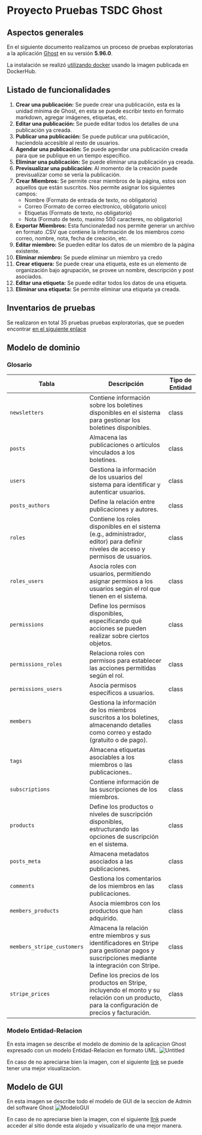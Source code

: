 # Proyecto Pruebas TSDC Ghost

## Aspectos generales
En el siguiente documento realizamos un proceso de pruebas exploratorias a la aplicación [Ghost](https://github.com/TryGhost/Ghost) en su versión **5.96.0**.

La instalación se realizó [utilizando docker](https://github.com/AlejandroBlanco2001/TSDC-Ghost/blob/main/docker-compose.yaml) usando la imagen publicada en DockerHub.

## Listado de funcionalidades

1. **Crear una publicación:** Se puede crear una publicación, esta es la unidad mínima de Ghost, en esta se puede escribir texto en formato markdown, agregar imágenes, etiquetas, etc.
2. **Editar una publicación:** Se puede editar todos los detalles de una publicación ya creada.
3. **Publicar una publicación:** Se puede publicar una publicación, haciendola accesible al resto de usuarios.
4. **Agendar una publicación:** Se puede agendar una publicación creada para que se publique en un tiempo específico.
5. **Eliminar una publicación:** Se puede eliminar una publicación ya creada.
6. **Previsualizar una publicación:** Al momento de la creación puede previsualizar como se vería la publicación.
7. **Crear Miembros:** Se permite crear miembros de la página, estos son aquellos que están suscritos. Nos permite asignar los siguientes campos:
    - Nombre (Formato de entrada de texto, no obligatorio)
    - Correo (Formato de correo electronico, obligatorio unico)
    - Etiquetas (Formato de texto, no obligatorio)
    - Nota (Formato de texto, maximo 500 caracteres, no obligatorio)
8. **Exportar Miembros:** Esta funcionaledad nos permite generar un archivo en formato .CSV que contiene la información de los miembros como correo, nombre, nota, fecha de creación, etc.
9. **Editar miembro:** Se pueden editar los datos de un miembro de la página existente.
10. **Eliminar miembro:** Se puede eliminar un miembro ya credo
11. **Crear etiquera:** Se puede crear una etiqueta, este es un elemento de organización bajo agrupación, se provee un nombre, descripción y post asociados.
12. **Editar una etiqueta:** Se puede editar todos los datos de una etiqueta.
13. **Eliminar una etiqueta:** Se permite eliminar una etiqueta ya creada.

## Inventarios de pruebas

Se realizaron en total 35 pruebas pruebas exploratorias, que se pueden encontrar [en el siguiente enlace](https://docs.google.com/spreadsheets/d/1gklaQxAkydfXaS4hcxnZuxBSZgT-lZ4tlIORC-qoN8I/edit?usp=sharing)

## Modelo de dominio
### Glosario
| Tabla                  | Descripción                                                                                                                                         | Tipo de Entidad |
|-----------------------|-----------------------------------------------------------------------------------------------------------------------------------------------------|----------------|
| `newsletters`         | Contiene información sobre los boletines disponibles en el sistema para gestionar los boletines disponibles.      | class          |
| `posts`               | Almacena las publicaciones o artículos vinculados a los boletines.               | class          |
| `users`               | Gestiona la información de los usuarios del sistema para identificar y autenticar usuarios.                 | class          |
| `posts_authors`       | Define la relación entre publicaciones y autores.            | class          |
| `roles`               | Contiene los roles disponibles en el sistema (e.g., administrador, editor) para definir niveles de acceso y permisos de usuarios.                   | class          |
| `roles_users`         | Asocia roles con usuarios, permitiendo asignar permisos a los usuarios según el rol que tienen en el sistema.                                        | class          |
| `permissions`         | Define los permisos disponibles, especificando qué acciones se pueden realizar sobre ciertos objetos.              | class          |
| `permissions_roles`   | Relaciona roles con permisos para establecer las acciones permitidas según el rol.                         | class          |
| `permissions_users`   | Asocia permisos específicos a usuarios.                    | class          |
| `members`             | Gestiona la información de los miembros suscritos a los boletines, almacenando detalles como correo y estado (gratuito o de pago).                   | class          |
| `tags`                | Almacena etiquetas asociables a los miembros o las publicaciones..                             | class          |
| `subscriptions`       | Contiene información de las suscripciones de los miembros.                    | class          |
| `products`            | Define los productos o niveles de suscripción disponibles, estructurando las opciones de suscripción en el sistema.                                  | class          |
| `posts_meta`          | Almacena metadatos asociados a las publicaciones.                        | class          |
| `comments`            | Gestiona los comentarios de los miembros en las publicaciones.| class          |
| `members_products`    | Asocia miembros con los productos que han adquirido.          | class          |
| `members_stripe_customers` | Almacena la relación entre miembros y sus identificadores en Stripe para gestionar pagos y suscripciones mediante la integración con Stripe.      | class          |
| `stripe_prices`       | Define los precios de los productos en Stripe, incluyendo el monto y su relación con un producto, para la configuración de precios y facturación.    | class          |


### Modelo Entidad-Relacion
En esta imagen se describe el modelo de dominio de la aplicacion Ghost expresado con un modelo Entidad-Relacion en formato UML.
![Untitled](https://github.com/user-attachments/assets/5a568774-87f0-46c0-95da-1e458bdc7f2f)

En caso de no apreciarse bien la imagen, con el siguiente [link](https://dbdiagram.io/d/670aea1797a66db9a3c481d9) se puede tener una mejor visualizacion.

## Modelo de GUI
En esta imagen se describe todo el modelo de GUI de la seccion de Admin del software Ghost
![ModeloGUI](https://github.com/user-attachments/assets/b4ee2b6d-1942-4130-8a46-cba66160ec5b)


En caso de no apreciarse bien la imagen, con el siguiente [llnk](https://lucid.app/lucidchart/f028b547-b400-4eeb-b9eb-30760491aef1/edit?viewport_loc=-2716%2C330%2C8592%2C4647%2C0_0&invitationId=inv_bb418780-a849-4bd3-b767-c87482ee7e28) puede acceder al sitio donde esta alojado y visualizarlo de una mejor manera.
